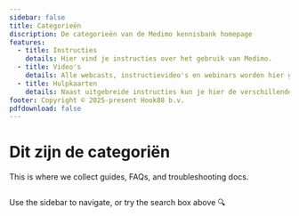 ```yaml
---
sidebar: false
title: Categorieën
discription: De categorieën van de Medimo kennisbank homepage
features:
  - title: Instructies
    details: Hier vind je instructies over het gebruik van Medimo.
  - title: Video's
    details: Alle webcasts, instructievideo's en webinars worden hier gepost.
  - title: Hulpkaarten
    details: Naast uitgebreide instructies kun je hier de verschillende hulpkaarten nagaan.
footer: Copyright © 2025-present Hook88 b.v.
pdfdownload: false
---
```


<script setup>
import CategoryLink from '@source/.vuepress/components/CategoryLink.vue'

</script>

# Dit zijn de categoriën

This is where we collect guides, FAQs, and troubleshooting docs.

<ul class="category-container">
    <li><CategoryLink title="Status van cliënt" discription="Toelichting op de status en hoe u die opzoekt." url="./../../voorschrijven/nieuwe-medicatie-starten.html" /></li>
    <li><CategoryLink title="Medicatie-opdracht invoeren" discription="Hoe u nieuwe medicatie-opdrachten invoert." url="./../../voorschrijven/nieuwe-medicatie-starten.html" /></li>
</ul>

Use the sidebar to navigate, or try the search box above 🔍

<style scoped>
    .category-container {
        list-style-type: none;
        display: grid;
        grid-template-columns: 1fr 1fr;
        gap: 1rem; 
        padding: 0;
    }
</style>
